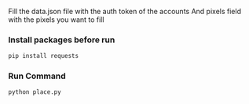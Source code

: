 Fill the data.json file with the auth token of the accounts
And pixels field with the pixels you want to fill 

### Install packages before run

```bash
pip install requests
```


### Run Command

```bash
python place.py

```

